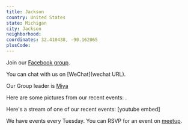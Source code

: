```yaml
---
title: Jackson
country: United States
state: Michigan
city: Jackson
neighborhood: 
coordinates: 32.410438, -90.162065
plusCode:
---
```

Join our [Facebook group](https://www.facebook.com/groups/free.code.camp.jackson.mi).

You can chat with us on [WeChat](wechat URL).

Our Group leader is [Miya](freecodecamp.org/miya)

Here are some pictures from our recent events:
![]().

Here's a stream of one of our recent events:
[youtube embed]

We have events every Tuesday. You can RSVP for an event on [meetup](meetupurl).
